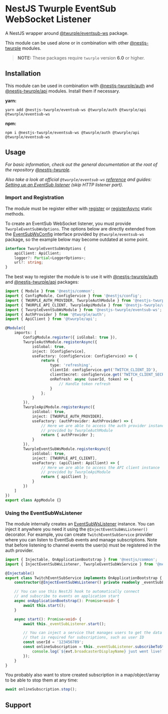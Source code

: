# NestJS Twurple EventSub WebSocket Listener

A NestJS wrapper around [@twurple/eventsub-ws](https://github.com/twurple/twurple/tree/main/packages/eventsub-ws) package.

This module can be used alone or in combination with other [@nestjs-twurple](https://github.com/stimulcross/nestjs-twurple) modules.

> **NOTE:** These packages require `twurple` version **6.0** or higher.

## Installation

This module can be used in combination with [@nestjs-twurple/auth](https://github.com/stimulcross/nestjs-twurple/tree/main/auth) and [@nestjs-twurple/api](https://github.com/stimulcross/nestjs-twurple/tree/main/api) modules. Install them if necessary.

**yarn:**

```
yarn add @nestjs-twurple/eventsub-ws @twurple/auth @twurple/api @twurple/eventsub-ws
```

**npm:**

```
npm i @nestjs-twurple/eventsub-ws @twurple/auth @twurple/api @twurple/eventsub-ws
```

## Usage

_For basic information, check out the general documentation at the root of the repository [@nestjs-twurple](https://github.com/stimulcross/nestjs-twurple)._

_Also take a look at official `@twurple/eventsub-ws` [reference](https://twurple.js.org/reference/eventsub-ws) and guides: [Setting up an EventSub listener](https://twurple.js.org/docs/getting-data/eventsub/listener-setup.html) (skip HTTP listener part)._

### Import and Registration

The module must be register either with [register](https://github.com/stimulcross/nestjs-twurple#sync-module-configuration) or [registerAsync](https://github.com/stimulcross/nestjs-twurple#async-module-configuration) static methods.

To create an EventSub WebSocket listener, you must provide `TwurpleEventSubWsOptions`. The options below are directly extended from the [EventSubWsConfig](https://twurple.js.org/reference/eventsub-ws/interfaces/EventSubWsConfig.html) interface provided by `@twurple/eventsub-ws` package, so the example below may become outdated at some point.

```ts
interface TwurpleEventSubWsOptions {
	apiClient: ApiClient;
	logger?: Partial<LoggerOptions>;
	url?: string;
}
```

The best way to register the module is to use it with [@nestjs-twurple/auth](https://github.com/stimulcross/nestjs-twurple/tree/main/auth) and [@nestjs-twurple/api](https://github.com/stimulcross/nestjs-twurple/tree/main/api) packages:

```ts
import { Module } from '@nestjs/common';
import { ConfigModule, ConfigService } from '@nestjs/config';
import { TWURPLE_AUTH_PROVIDER, TwurpleAuthModule } from '@nestjs-twurple/auth';
import { TWURPLE_API_CLIENT, TwurpleApiModule } from '@nestjs-twurple/api';
import { TwurpleEventSubWsModule } from '@nestjs-twurple/eventsub-ws';
import { AuthProvider } from '@twurple/auth';
import { ApiClient } from '@twurple/api';

@Module({
	imports: [
		ConfigModule.register({ isGlobal: true }),
		TwurpleAuthModule.registerAsync({
			isGlobal: true,
			inject: [ConfigService],
			useFactory: (configService: ConfigService) => {
				return {
					type: 'refreshing',
					clientId: configService.get('TWITCH_CLIENT_ID'),
					clientSecret: configService.get('TWITCH_CLIENT_SECRET'),
					onRefresh: async (userId, token) => {
						// Handle token refresh
					}
				};
			}
		}),
		TwurpleApiModule.registerAsync({
			isGlobal: true,
			inject: [TWURPLE_AUTH_PROVIDER],
			useFactory: (authProvider: AuthProvider) => {
				// Here we are able to access the auth provider instance
				// provided by TwurpleAuthModule
				return { authProvider };
			}
		}),
		TwurpleEventSubWsModule.registerAsync({
			isGlobal: true,
			inject: [TWURPLE_API_CLIENT],
			useFactory: (apiClient: ApiClient) => {
				// Here we are able to access the API client instance
				// provided by TwurpleApiModule
				return { apiClient };
			}
		})
	]
})
export class AppModule {}
```

### Using the EventSubWsListener

The module internally creates an [EventSubWsListener](https://twurple.js.org/reference/eventsub-ws/classes/EventSubWsListener.html) instance. You can inject it anywhere you need it using the `@InjectEventSubWsListener()` decorator. For example, you can create `TwitchEventSubService` provider where you can listen to EventSub events and manage subscriptions. Note that before listening to channel events the user(s) must be registered in the auth provider.

```ts
import { Injectable, OnApplicationBootstrap } from '@nestjs/common';
import { InjectEventSubWsListener, TwurpleEventSubWsService } from '@nestjs-twurple/eventsub-ws';

@Injectable()
export class TwitchEventSubService implements OnApplicationBootstrap {
	constructor(@InjectEventSubWsListener() private readonly _eventSubListener) {}

	// You can use this NestJS hook to automatically connect
	// and subscribe to events on application start
	async onApplicationBootstrap(): Promise<void> {
		await this.start();
	}

	async start(): Promise<void> {
		await this._eventSubListener.start();

		// You can inject a service that manages users to get the data
		// that is required for subscriptions, such as user ID
		const userId = '123456789';
		const onlineSubscription = this._eventSubListener.subscribeToStreamOnlineEvents(userId, evt => {
			console.log(`${evt.broadcasterDisplayName} just went live!`);
		});
	}
}
```

You probably also want to store created subscription in a map/object/array to be able to stop them at any time:

```ts
await onlineSubscription.stop();
```

## Support
